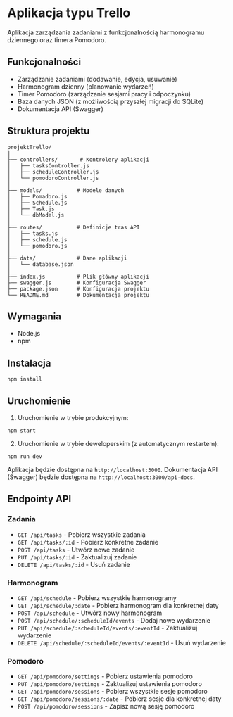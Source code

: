 # Aplikacja typu Trello

Aplikacja zarządzania zadaniami z funkcjonalnością harmonogramu dziennego oraz timera Pomodoro.

## Funkcjonalności

- Zarządzanie zadaniami (dodawanie, edycja, usuwanie)
- Harmonogram dzienny (planowanie wydarzeń)
- Timer Pomodoro (zarządzanie sesjami pracy i odpoczynku)
- Baza danych JSON (z możliwością przyszłej migracji do SQLite)
- Dokumentacja API (Swagger)

## Struktura projektu

```
projektTrello/
│
├── controllers/       # Kontrolery aplikacji
│   ├── tasksController.js
│   ├── scheduleController.js
│   └── pomodoroController.js
│
├── models/           # Modele danych
│   ├── Pomadoro.js
│   ├── Schedule.js
│   ├── Task.js
│   └── dbModel.js
│
├── routes/           # Definicje tras API
│   ├── tasks.js
│   ├── schedule.js
│   └── pomodoro.js
│
├── data/             # Dane aplikacji
│   └── database.json
│
├── index.js          # Plik główny aplikacji
├── swagger.js        # Konfiguracja Swagger
├── package.json      # Konfiguracja projektu
└── README.md         # Dokumentacja projektu
```

## Wymagania

- Node.js
- npm

## Instalacja

```
npm install
```

## Uruchomienie

1. Uruchomienie w trybie produkcyjnym:
```
npm start
```

2. Uruchomienie w trybie deweloperskim (z automatycznym restartem):
```
npm run dev
```

Aplikacja będzie dostępna na `http://localhost:3000`.
Dokumentacja API (Swagger) będzie dostępna na `http://localhost:3000/api-docs`.

## Endpointy API

### Zadania

- `GET /api/tasks` - Pobierz wszystkie zadania
- `GET /api/tasks/:id` - Pobierz konkretne zadanie
- `POST /api/tasks` - Utwórz nowe zadanie
- `PUT /api/tasks/:id` - Zaktualizuj zadanie
- `DELETE /api/tasks/:id` - Usuń zadanie

### Harmonogram

- `GET /api/schedule` - Pobierz wszystkie harmonogramy
- `GET /api/schedule/:date` - Pobierz harmonogram dla konkretnej daty
- `POST /api/schedule` - Utwórz nowy harmonogram
- `POST /api/schedule/:scheduleId/events` - Dodaj nowe wydarzenie
- `PUT /api/schedule/:scheduleId/events/:eventId` - Zaktualizuj wydarzenie
- `DELETE /api/schedule/:scheduleId/events/:eventId` - Usuń wydarzenie

### Pomodoro

- `GET /api/pomodoro/settings` - Pobierz ustawienia pomodoro
- `PUT /api/pomodoro/settings` - Zaktualizuj ustawienia pomodoro
- `GET /api/pomodoro/sessions` - Pobierz wszystkie sesje pomodoro
- `GET /api/pomodoro/sessions/:date` - Pobierz sesje dla konkretnej daty
- `POST /api/pomodoro/sessions` - Zapisz nową sesję pomodoro 